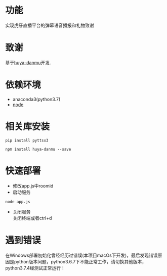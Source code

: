 # 功能
实现虎牙直播平台的弹幕语音播报和礼物致谢
# 致谢
基于[huya-danmu](https://github.com/BacooTang/huya-danmu "With a Title")开发.
# 依赖环境
- anaconda3(python3.7)
- [node](https://nodejs.org/zh-cn/download/ "With a Title")
# 相关库安装
```
pip install pyttsx3
```

```
npm install huya-danmu --save
```

# 快速部署
- 修改app.js中roomid
- 启动服务
```
node app.js
```
- 关闭服务<br>
 关闭终端或者ctrl+d
 
 # 遇到错误
 
 在Windows部署初始化曾经经历过错误(本项目macOs下开发)，最后发现错误原因是python版本问题，python3.6.7下不能正常工作，请切换其他版本，python3.7.4经测试正常运行！
